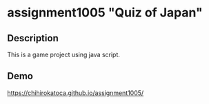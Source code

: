 # assignment1005 "Quiz of Japan"

## Description
This is a game project using java script.

## Demo
https://chihirokatoca.github.io/assignment1005/
